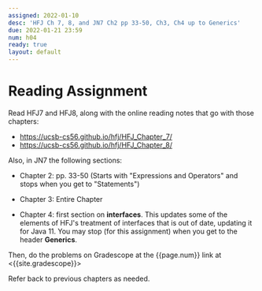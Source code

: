 ```yaml
---
assigned: 2022-01-10
desc: 'HFJ Ch 7, 8, and JN7 Ch2 pp 33-50, Ch3, Ch4 up to Generics'
due: 2022-01-21 23:59
num: h04
ready: true
layout: default
---
```


# Reading Assignment

Read HFJ7 and HFJ8, along with the online reading notes that go with those chapters:

* https://ucsb-cs56.github.io/hfj/HFJ_Chapter_7/
* https://ucsb-cs56.github.io/hfj/HFJ_Chapter_8/


Also, in  JN7 the following sections:

* Chapter 2: pp. 33-50 (Starts with 
  "Expressions and Operators" and stops when you 
  get to "Statements")

* Chapter 3: Entire Chapter

* Chapter 4: first section on **interfaces**.
  This updates some of the elements of HFJ's treatment
  of interfaces that is out of date, updating it for 
  Java 11.   You may stop (for this assignment) when 
  you get to the header **Generics**.

Then, do the problems on Gradescope at the {{page.num}} link at <{{site.gradescope}}> 

Refer back to previous chapters as needed.
